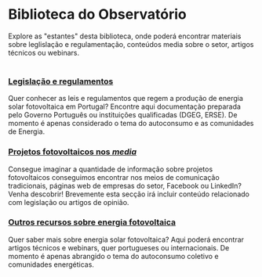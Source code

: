 <!-- # Energy Commons -->
<!--  **Tools and Information Database for the science, engineering, economics and politics of the Energy Transition** -->

<!--Repository and open database for tutorials, computational tools, software implementions, technical documents, research papers, books and articles on the various aspects of the ongoing energy transition.-->

<!--Repositorio e base de dados aberta para tutoriais, ferramentas computacionais, economia e poltica da Transição Energética-->

# Biblioteca do Observatório

Explore as "estantes" desta biblioteca, onde poderá encontrar materiais sobre leglislação e regulamentação, conteúdos media sobre o setor, artigos técnicos ou webinars.
<br><br>

### <a href="http://energy-commons.com/legislacao-regulamentos.html" target="_blank">Legislação e regulamentos</a>
Quer conhecer as leis e regulamentos que regem a produção de energia solar fotovoltaica em Portugal? Encontre aqui documentação preparada pelo Governo Português ou instituições qualificadas (DGEG, ERSE). 
De momento é apenas considerado o tema do autoconsumo e as comunidades de Energia.

### <a href="http://energy-commons.com/projetos-fotovoltaicos-media.html" target="_blank">Projetos fotovoltaicos nos *media*</a>
Consegue imaginar a quantidade de informação sobre projetos fotovoltaicos conseguimos encontrar nos meios de comunicação tradicionais, páginas web de empresas do setor, Facebook ou LinkedIn? Venha descobrir!
Brevemente esta secção irá incluir conteúdo relacionado com legislação ou artigos de opinião.

### <a href="http://energy-commons.com/outros-recursos.html" target="_blank">Outros recursos sobre energia fotovoltaica</a>
Quer saber mais sobre energia solar fotovoltaica? Aqui poderá encontrar artigos técnicos e webinars, quer portugueses ou internacionais.
De momento é apenas abrangido o tema do autoconsumo coletivo e comunidades energéticas. 
